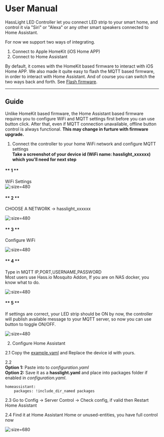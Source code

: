 # User Manual

HassLight LED Controller let you connect LED strip to your smart home, and control it via "Siri" or "Alexa" or any other smart speakers connected to Home Assistant. 

For now we support two ways of integrating. 
1. Connect to Apple HomeKit (iOS Home APP)
2. Connect to Home Assistant 

By default, it comes with the HomeKit based firmware to interact with iOS Home APP.
We also made it quite easy to flash the MQTT based firmware, in order to interact with Home Assistant. And of course you can switch the two ways back and forth. See [Flash firmware](flash).

----

## Guide

  Unlike HomeKit based firmware, the Home Assistant based firmware requires you to configure WiFi and MQTT settings first before you can use button click. 
  After that, even if MQTT connection unavailable, offline button control is always functional.  **This may change in furture with firmware upgrade.**  

1. Connect the controller to your home WiFi network and configure MQTT settings  
  **Take a screenshot of your device id (WiFi name: hasslight_xxxxxx) which you'll need for next step**


<!-- tabs:start -->

#### ** 1 **

WiFi Settings  
![](./imgs/ha/config_ha_1.jpg ':size=480')

#### ** 2 **

CHOOSE A NETWORK -> hasslight_xxxxxx  

![](./imgs/ha/config_ha_2.jpg ':size=480')

#### ** 3 **

Configure WiFi  

![](./imgs/ha/config_ha_3.jpg ':size=480')

#### ** 4 **

Type in MQTT IP,PORT,USERNAME,PASSWORD  
Most users use Hass.io Mosquito Addon, If you are on NAS docker, you know what to do.  

![](./imgs/ha/config_ha_4.jpg ':size=480')

#### ** 5 **

If settings are correct, your LED strip should be ON by now, the controller will publish available message to your MQTT server, so now you can use button to toggle ON/OFF.  

![](./imgs/ha/config_ha_5.jpg ':size=480')

<!-- tabs:end -->


2. Configure Home Assistant  

  2.1 Copy the [example.yaml](./hass.md?id=home-assistant-example-configuration) and Replace the device id with yours.  

  2.2  
  **Option 1:** Paste into to *configuration.yaml*  
  **Option 2:** Save it as a **hasslight.yaml** and place into packages folder if enabled in *configuration.yaml*.

  ```
  homeassistant:    
      packages: !include_dir_named packages  
  ```

  2.3 Go to Config -> Server Control -> Check config, if valid then Restart Home Assistant

  2.4 Find it at Home Assistant Home or unused-entities, you have full control now

  ![](./imgs/ha/config_ha_6.jpg ':size=680')
  
